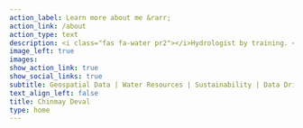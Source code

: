 ```yaml
---
action_label: Learn more about me &rarr;
action_link: /about
action_type: text
description: <i class="fas fa-water pr2"></i>Hydrologist by training. <br> <i class="fas fa-lightbulb pr2"></i>Curious about all intersections of water, data and society.
image_left: true
images:
show_action_link: true
show_social_links: true
subtitle: Geospatial Data | Water Resources | Sustainability | Data Driven Hydroinformatics | GIS | Remote Sensing | R-Shiny | Python | R
text_align_left: false
title: Chinmay Deval
type: home
---
```


